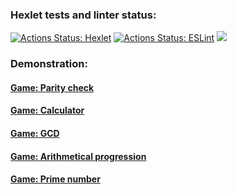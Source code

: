 ### Hexlet tests and linter status:
[![Actions Status: Hexlet](https://github.com/ScreamStarIT/frontend-project-lvl1/workflows/hexlet-check/badge.svg)](https://github.com/ScreamStarIT/brain-games/actions/workflows/hexlet-check.yml)
[![Actions Status: ESLint](https://github.com/ScreamStarIT/frontend-project-lvl1/workflows/eslint-check/badge.svg)](https://github.com/ScreamStarIT/brain-games/actions/workflows/eslint-check.yml)
<a href="https://codeclimate.com/github/ScreamStarIT/frontend-project-lvl1/maintainability"><img src="https://api.codeclimate.com/v1/badges/3dd59d69cb5f2efad2ed/maintainability" /></a>
### Demonstration:
#### [Game: Parity check](https://asciinema.org/a/MvOIXWMxQlDhH2XJYP1dF86uL)
#### [Game: Calculator](https://asciinema.org/a/5jKfEzfx4IWnsbVYZumHCgtm7)
#### [Game: GCD](https://asciinema.org/a/4EaHNDX846YSVzb2cjPYoAgNL)
#### [Game: Arithmetical progression](https://asciinema.org/a/ouFk8l8Wa8NvcCbeMhx3qSqtd)
#### [Game: Prime number](https://asciinema.org/a/XlhJVbAOnfoS1gcynuvgflsqc)